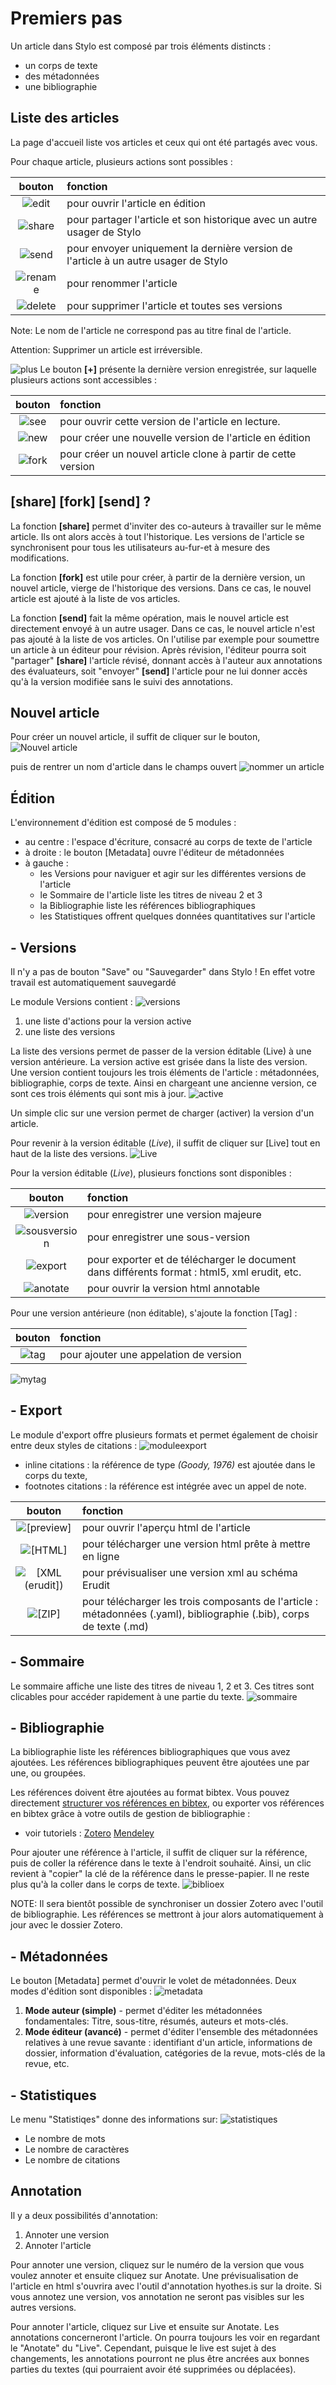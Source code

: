 # Premiers pas

Un article dans Stylo est composé par trois éléments distincts :

  - un corps de texte
  - des métadonnées
  - une bibliographie

## Liste des articles

La page d'accueil liste vos articles et ceux qui ont été partagés avec vous.

Pour chaque article, plusieurs actions sont possibles :

|bouton|fonction|
|:-:|:--|
| ![edit](uploads/images/edit.png) | pour ouvrir l'article en édition|
| ![share](uploads/images/share.png) | pour partager l'article et son historique avec un autre usager de Stylo|
| ![send](uploads/images/send.png) | pour envoyer uniquement la dernière version de l'article à un autre usager de Stylo|
| ![rename](uploads/images/rename.png) | pour renommer l'article|
| ![delete](uploads/images/delete.png) | pour supprimer l'article et toutes ses versions|

Note: Le nom de l'article ne correspond pas au titre final de l'article.

Attention: Supprimer un article est irréversible.

![plus](uploads/images/plus.png) Le bouton **[+]** présente la dernière version enregistrée, sur laquelle plusieurs actions sont accessibles :

|bouton|fonction|
|:-:|:--|
| ![see](uploads/images/see.png) | pour ouvrir cette version de l'article en lecture. |
| ![new](uploads/images/new.png) | pour créer une nouvelle version de l'article en édition |
| ![fork](uploads/images/fork.png) | pour créer un nouvel article clone à partir de cette version |

## [share] [fork] [send] ?

La fonction **[share]** permet d'inviter des co-auteurs à travailler sur le même article. Ils ont alors accès à tout l'historique. Les versions de l'article se synchronisent pour tous les utilisateurs au-fur-et à mesure des modifications.

La fonction **[fork]** est utile pour créer, à partir de la dernière version, un nouvel article, vierge de l'historique des versions. Dans ce cas, le nouvel article est ajouté à la liste de vos articles.

La fonction **[send]** fait la même opération, mais le nouvel article est directement envoyé à un autre usager. Dans ce cas, le nouvel article n'est pas ajouté à la liste de vos articles. On l'utilise par exemple pour soumettre un article à un éditeur pour révision. Après révision, l'éditeur pourra soit "partager" **[share]** l'article révisé, donnant accès à l'auteur aux annotations des évaluateurs, soit "envoyer" **[send]** l'article pour ne lui donner accès qu'à la version modifiée sans le suivi des annotations.

## Nouvel article

Pour créer un nouvel article, il suffit de cliquer sur le bouton, ![Nouvel article](uploads/images/nouvelarticle.png)

puis de rentrer un nom d'article dans le champs ouvert ![nommer un article](uploads/images/createnew.png)

## Édition

L'environnement d'édition est composé de 5 modules :

- au centre : l'espace d'écriture, consacré au corps de texte de l'article
- à droite : le bouton [Metadata] ouvre l'éditeur de métadonnées
- à gauche :
  - les Versions pour naviguer et agir sur les différentes versions de l'article
  - le Sommaire de l'article liste les titres de niveau 2 et 3
  - la Bibliographie liste les références bibliographiques
  - les Statistiques offrent quelques données quantitatives sur l'article

## - Versions

Il n'y a pas de bouton "Save" ou "Sauvegarder" dans Stylo ! En effet votre travail est automatiquement sauvegardé

Le module Versions contient :
![versions](uploads/images/versions.png)

1. une liste d'actions pour la version active
2. une liste des versions

La liste des versions permet de passer de la version éditable (Live) à une version antérieure. La version active est grisée dans la liste des version. Une version contient toujours les trois éléments de l'article : métadonnées, bibliographie, corps de texte. Ainsi en chargeant une ancienne version, ce sont ces trois éléments qui sont mis à jour. ![active](uploads/images/activeversion.png)

Un simple clic sur une version permet de charger (activer) la version d'un article.

Pour revenir à la version éditable (_Live_), il suffit de cliquer sur [Live] tout en haut de la liste des versions. ![Live](uploads/images/live.png)

Pour la version éditable (_Live_), plusieurs fonctions sont disponibles :

|bouton|fonction|
|:-:|:--|
|![version](uploads/images/version.png) | pour enregistrer une version majeure  |
|![sousversion](uploads/images/sousversion.png) | pour enregistrer une sous-version |
|![export](uploads/images/export.png) | pour exporter et de télécharger le document dans différents format : html5, xml erudit, etc.  |
|![anotate](uploads/images/anotate.png) | pour ouvrir la version html annotable  |

Pour une version antérieure (non éditable), s'ajoute la fonction [Tag] :

|bouton|fonction|
|:-:|:--|
|![tag](uploads/images/tag.png)|pour ajouter une appelation de version|
![mytag](uploads/images/mytag.png)


## - Export
Le module d'export offre plusieurs formats et permet également de choisir entre deux styles de citations : ![moduleexport](uploads/images/exportmodal.png)

* inline citations : la référence de type _(Goody, 1976)_ est ajoutée dans le corps du texte,
* footnotes citations : la référence est intégrée avec un appel de note.

|bouton|fonction|
|:-:|:--|
|![[preview]](uploads/images/preview.png) | pour ouvrir l'aperçu html de l'article   |
|![[HTML]](uploads/images/html.png) | pour télécharger une version html prête à mettre en ligne |
|![[XML (erudit])](uploads/images/xml.png) | pour prévisualiser une version xml au schéma Erudit |
|![[ZIP]](uploads/images/zip.png) | pour télécharger les trois composants de l'article : métadonnées (.yaml), bibliographie (.bib), corps de texte (.md)  |


## - Sommaire

Le sommaire affiche une liste des titres de niveau 1, 2 et 3. Ces titres sont clicables pour accéder rapidement à une partie du texte. ![sommaire](uploads/images/sommaire.png)

## - Bibliographie

La bibliographie liste les références bibliographiques que vous avez ajoutées. Les références bibliographiques peuvent être ajoutées une par une, ou groupées.


Les références doivent être ajoutées au format bibtex. Vous pouvez directement [structurer vos références en bibtex](http://www.andy-roberts.net/writing/latex/bibliographies), ou exporter vos références en bibtex grâce à votre outils de gestion de bibliographie :

- voir tutoriels : <a class="btn btn-info" href="http://sens-public.org/IMG/pdf/Utiliser_Zotero.pdf" role="button">Zotero</a> <a class="btn btn-info" href="https://libguides.usask.ca/c.php?g=218034&p=1446316" role="button">Mendeley</a>


Pour ajouter une référence à l'article, il suffit de cliquer sur la référence, puis de coller la référence dans le texte à l'endroit souhaité. Ainsi, un clic revient à "copier" la clé de la référence dans le presse-papier. Il ne reste plus qu'à la coller dans le corps de texte. ![biblioex](uploads/images/biblioex.png)

NOTE: Il sera bientôt possible de synchroniser un dossier Zotero avec l'outil de bibliographie. Les références se mettront à jour alors automatiquement à jour avec le dossier Zotero.


## - Métadonnées

Le bouton [Metadata] permet d'ouvrir le volet de métadonnées. Deux modes d'édition sont disponibles : ![metadata](uploads/images/metadata.png)

1. **Mode auteur (simple)** - permet d'éditer les métadonnées fondamentales: Titre, sous-titre, résumés, auteurs et mots-clés.
2. **Mode éditeur (avancé)** - permet d'éditer l'ensemble des métadonnées relatives à une revue savante : identifiant d'un article, informations de dossier, information d'évaluation, catégories de la revue, mots-clés de la revue, etc.

## - Statistiques

Le menu "Statistiqes" donne des informations sur: ![statistiques](uploads/images/statistiques.png)

- Le nombre de mots
- Le nombre de caractères
- Le nombre de citations

## Annotation

Il y a deux possibilités d'annotation:

1. Annoter une version
2. Annoter l'article

Pour annoter une version, cliquez sur le numéro de la version que vous voulez annoter et ensuite cliquez sur Anotate. Une prévisualisation de l'article en html s'ouvrira avec l'outil d'annotation hyothes.is sur la droite.
Si vous annotez une version, vos annotation ne seront pas visibles sur les autres versions.

Pour annoter l'article, cliquez sur Live et ensuite sur Anotate. Les annotations concerneront l'article. On pourra toujours les voir en regardant le "Anotate" du "Live". Cependant, puisque le live est sujet à des changements, les annotations pourront ne plus être ancrées aux bonnes parties du textes (qui pourraient avoir été supprimées ou déplacées).
